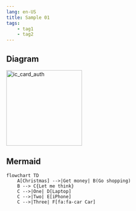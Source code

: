 ```yaml
---
lang: en-US
title: Sample 01
tags:
    - tag1
    - tag2
---
```


## Diagram

<img src="{{ config.site_url }}/assets/images/diagrams/sample-01.png" alt="ic_card_auth" width="200px">


## Mermaid

```mermaid
flowchart TD
    A[Christmas] -->|Get money| B(Go shopping)
    B --> C{Let me think}
    C -->|One| D[Laptop]
    C -->|Two| E[iPhone]
    C -->|Three| F[fa:fa-car Car]
```

